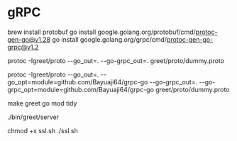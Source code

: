 # gRPC
brew install protobuf
go install google.golang.org/protobuf/cmd/protoc-gen-go@v1.28
go install google.golang.org/grpc/cmd/protoc-gen-go-grpc@v1.2



protoc -Igreet/proto --go_out=. --go-grpc_out=. greet/proto/dummy.proto

protoc -Igreet/proto --go_out=. --go_opt=module=github.com/Bayuaji64/grpc-go --go-grpc_out=. --go-grpc_opt=module=github.com/Bayuaji64/grpc-go greet/proto/dummy.proto


make greet
go mod tidy


./bin/greet/server


chmod +x ssl.sh
./ssl.sh